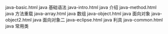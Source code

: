 java-basic.html java 基础语法
java-intro.html java 介绍
java-method.html java 方法重载
java-array.html java 数组
java-object.html java 面向对象
java-object2.html java 面向对象二
java-eclipse.html java 利具
java-common.html java 常用类
